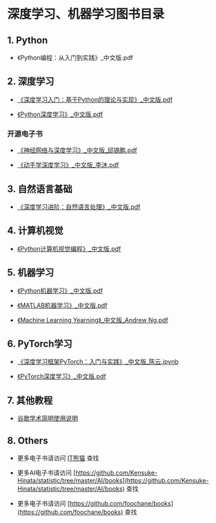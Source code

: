 # 深度学习、机器学习图书目录

## 1. Python

- 《Python编程：从入门到实践》_中文版.pdf


## 2. 深度学习

- [《深度学习入门：基于Python的理论与实现》_中文版.pdf](https://github.com/Kensuke-Hinata/statistic/blob/master/AI/books/%E6%B7%B1%E5%BA%A6%E5%AD%A6%E4%B9%A0%E5%85%A5%E9%97%A8%EF%BC%9A%E5%9F%BA%E4%BA%8EPython%E7%9A%84%E7%90%86%E8%AE%BA%E4%B8%8E%E5%AE%9E%E7%8E%B0.pdf)

- [《Python深度学习》_中文版.pdf](https://github.com/Kensuke-Hinata/statistic/blob/master/AI/books/Python%E6%B7%B1%E5%BA%A6%E5%AD%A6%E4%B9%A0.pdf)


### 开源电子书

- [《神经网络与深度学习》_中文版_邱锡鹏.pdf](https://nndl.github.io/)

- [《动手学深度学习》_中文版_李沐.pdf](http://zh.gluon.ai/)

## 3. 自然语言基础

-  [《深度学习进阶：自然语言处理》_中文版.pdf](https://github.com/Kensuke-Hinata/statistic/blob/master/AI/books/%E6%B7%B1%E5%BA%A6%E5%AD%A6%E4%B9%A0%E8%BF%9B%E9%98%B6%EF%BC%9A%E8%87%AA%E7%84%B6%E8%AF%AD%E8%A8%80%E5%A4%84%E7%90%86.pdf)


## 4. 计算机视觉

- [《Python计算机视觉编程》_中文版.pdf](https://github.com/silenove/python_ebook/blob/master/python%E8%AE%A1%E7%AE%97%E6%9C%BA%E8%A7%86%E8%A7%89.pdf)


## 5. 机器学习

- [《Python机器学习》_中文版.pdf](https://github.com/Kensuke-Hinata/statistic/blob/master/AI/books/Python%E6%9C%BA%E5%99%A8%E5%AD%A6%E4%B9%A0.pdf)

- [《MATLAB机器学习》_中文版.pdf](https://github.com/Kensuke-Hinata/statistic/blob/master/AI/books/MATLAB%E6%9C%BA%E5%99%A8%E5%AD%A6%E4%B9%A0.pdf)

- [《Machine Learning Yearning》_中文版_Andrew Ng.pdf][machine-learning-yearning-cn]


## 6. PyTorch学习

- [《深度学习框架PyTorch：入门与实践》_中文版_陈云.ipynb](https://github.com/chenyuntc/pytorch-book)

- [《PyTorch深度学习》_中文版.pdf](https://github.com/Kensuke-Hinata/statistic/blob/master/AI/books/PyTorch%E6%B7%B1%E5%BA%A6%E5%AD%A6%E4%B9%A0.pdf)


## 7. 其他教程

- [谷歌学术简明使用说明](https://github.com/zjcao/books/blob/master/google_scholar_instructions.pdf)


## 8. Others

- 更多电子书请访问 [IT熊猫](https://itpanda.net/book/category/machine-learning) 查找

- 更多AI电子书请访问 [https://github.com/Kensuke-Hinata/statistic/tree/master/AI/books](https://github.com/Kensuke-Hinata/statistic/tree/master/AI/books) 查找

- 更多电子书请访问 [https://github.com/foochane/books](https://github.com/foochane/books) 查找


[//]: (references:)
[dive_into_deep_learning]: <http://zh.gluon.ai/>
[machine-learning-yearning-cn]: <https://deeplearning-ai.github.io/machine-learning-yearning-cn/>
